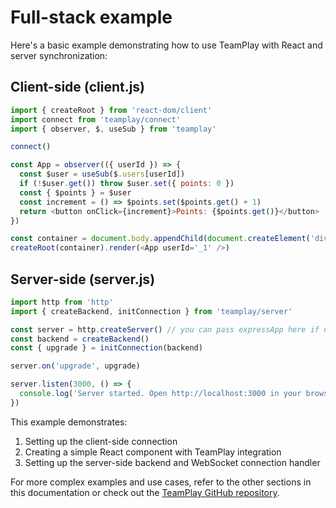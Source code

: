 # Full-stack example

Here's a basic example demonstrating how to use TeamPlay with React and server synchronization:

## Client-side (client.js)

```js
import { createRoot } from 'react-dom/client'
import connect from 'teamplay/connect'
import { observer, $, useSub } from 'teamplay'

connect()

const App = observer(({ userId }) => {
  const $user = useSub($.users[userId])
  if (!$user.get()) throw $user.set({ points: 0 })
  const { $points } = $user
  const increment = () => $points.set($points.get() + 1)
  return <button onClick={increment}>Points: {$points.get()}</button>
})

const container = document.body.appendChild(document.createElement('div'))
createRoot(container).render(<App userId='_1' />)
```

## Server-side (server.js)

```js
import http from 'http'
import { createBackend, initConnection } from 'teamplay/server'

const server = http.createServer() // you can pass expressApp here if needed
const backend = createBackend()
const { upgrade } = initConnection(backend)

server.on('upgrade', upgrade)

server.listen(3000, () => {
  console.log('Server started. Open http://localhost:3000 in your browser')
})
```

This example demonstrates:

1. Setting up the client-side connection
2. Creating a simple React component with TeamPlay integration
3. Setting up the server-side backend and WebSocket connection handler

For more complex examples and use cases, refer to the other sections in this documentation or check out the [TeamPlay GitHub repository](https://github.com/startupjs/teamplay).

